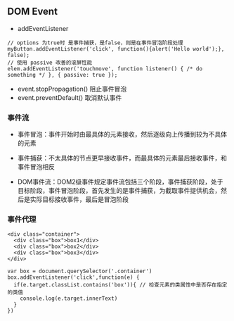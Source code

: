 ## DOM Event
- addEventListener 
```
// options 为true时 是事件捕获，是false，则是在事件冒泡阶段处理
myButton.addEventListener('click', function(){alert('Hello world');}, false);
// 使用 passive 改善的滚屏性能
elem.addEventListener('touchmove', function listener() { /* do something */ }, { passive: true });
```

- event.stopPropagation() 阻止事件冒泡
- event.preventDefault() 取消默认事件

### 事件流

  - 事件冒泡：事件开始时由最具体的元素接收，然后逐级向上传播到较为不具体的元素

  - 事件捕获：不太具体的节点更早接收事件，而最具体的元素最后接收事件，和事件冒泡相反

  - DOM事件流：DOM2级事件规定事件流包括三个阶段，事件捕获阶段，处于目标阶段，事件冒泡阶段，首先发生的是事件捕获，为截取事件提供机会，然后是实际目标接收事件，最后是冒泡阶段

### 事件代理
```
<div class="container">
  <div class="box">box1</div>
  <div class="box">box2</div>
  <div class="box">box3</div>
</div>

var box = document.querySelector('.container')
box.addEventListener('click',function(e) {
  if(e.target.classList.contains('box')){ // 检查元素的类属性中是否存在指定的类值
    console.log(e.target.innerText)
  }
})
```